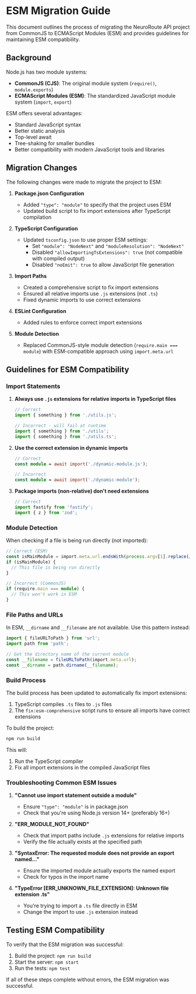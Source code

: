 # ESM Migration Guide

This document outlines the process of migrating the NeuroRoute API project from CommonJS to ECMAScript Modules (ESM) and provides guidelines for maintaining ESM compatibility.

## Background

Node.js has two module systems:
- **CommonJS (CJS)**: The original module system (`require()`, `module.exports`)
- **ECMAScript Modules (ESM)**: The standardized JavaScript module system (`import`, `export`)

ESM offers several advantages:
- Standard JavaScript syntax
- Better static analysis
- Top-level await
- Tree-shaking for smaller bundles
- Better compatibility with modern JavaScript tools and libraries

## Migration Changes

The following changes were made to migrate the project to ESM:

1. **Package.json Configuration**
   - Added `"type": "module"` to specify that the project uses ESM
   - Updated build script to fix import extensions after TypeScript compilation

2. **TypeScript Configuration**
   - Updated `tsconfig.json` to use proper ESM settings:
     - Set `"module": "NodeNext"` and `"moduleResolution": "NodeNext"`
     - Disabled `"allowImportingTsExtensions": true` (not compatible with compiled output)
     - Disabled `"noEmit": true` to allow JavaScript file generation
   
3. **Import Paths**
   - Created a comprehensive script to fix import extensions
   - Ensured all relative imports use `.js` extensions (not `.ts`)
   - Fixed dynamic imports to use correct extensions

4. **ESLint Configuration**
   - Added rules to enforce correct import extensions

5. **Module Detection**
   - Replaced CommonJS-style module detection (`require.main === module`) with ESM-compatible approach using `import.meta.url`

## Guidelines for ESM Compatibility

### Import Statements

1. **Always use `.js` extensions for relative imports in TypeScript files**

   ```typescript
   // Correct
   import { something } from './utils.js';
   
   // Incorrect - will fail at runtime
   import { something } from './utils';
   import { something } from './utils.ts';
   ```

2. **Use the correct extension in dynamic imports**

   ```typescript
   // Correct
   const module = await import('./dynamic-module.js');
   
   // Incorrect
   const module = await import('./dynamic-module');
   ```

3. **Package imports (non-relative) don't need extensions**

   ```typescript
   // Correct
   import fastify from 'fastify';
   import { z } from 'zod';
   ```

### Module Detection

When checking if a file is being run directly (not imported):

```typescript
// Correct (ESM)
const isMainModule = import.meta.url.endsWith(process.argv[1].replace(/^file:\/\//, ''));
if (isMainModule) {
  // This file is being run directly
}

// Incorrect (CommonJS)
if (require.main === module) {
  // This won't work in ESM
}
```

### File Paths and URLs

In ESM, `__dirname` and `__filename` are not available. Use this pattern instead:

```typescript
import { fileURLToPath } from 'url';
import path from 'path';

// Get the directory name of the current module
const __filename = fileURLToPath(import.meta.url);
const __dirname = path.dirname(__filename);
```

### Build Process

The build process has been updated to automatically fix import extensions:

1. TypeScript compiles `.ts` files to `.js` files
2. The `fix:esm-comprehensive` script runs to ensure all imports have correct extensions

To build the project:

```bash
npm run build
```

This will:
1. Run the TypeScript compiler
2. Fix all import extensions in the compiled JavaScript files

### Troubleshooting Common ESM Issues

1. **"Cannot use import statement outside a module"**
   - Ensure `"type": "module"` is in package.json
   - Check that you're using Node.js version 14+ (preferably 16+)

2. **"ERR_MODULE_NOT_FOUND"**
   - Check that import paths include `.js` extensions for relative imports
   - Verify the file actually exists at the specified path

3. **"SyntaxError: The requested module does not provide an export named..."**
   - Ensure the imported module actually exports the named export
   - Check for typos in the import name

4. **"TypeError [ERR_UNKNOWN_FILE_EXTENSION]: Unknown file extension .ts"**
   - You're trying to import a `.ts` file directly in ESM
   - Change the import to use `.js` extension instead

## Testing ESM Compatibility

To verify that the ESM migration was successful:

1. Build the project: `npm run build`
2. Start the server: `npm start`
3. Run the tests: `npm test`

If all of these steps complete without errors, the ESM migration was successful.